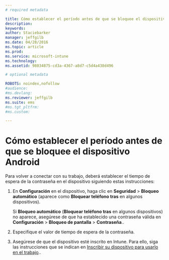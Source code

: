 ```yaml
---
# required metadata

title: Cómo establecer el período antes de que se bloquee el dispositivo Android | Microsoft Intune
description:
keywords:
author: Staciebarker
manager: jeffgilb
ms.date: 04/28/2016
ms.topic: article
ms.prod:
ms.service: microsoft-intune
ms.technology:
ms.assetid: 98034875-cd3a-4367-a8d7-c5d4a438d496

# optional metadata

ROBOTS: noindex,nofollow
#audience:
#ms.devlang:
ms.reviewer: jeffgilb
ms.suite: ems
#ms.tgt_pltfrm:
#ms.custom:

---
```


# Cómo establecer el período antes de que se bloquee el dispositivo Android
Para volver a conectar con su trabajo, deberá establecer el tiempo de espera de la contraseña en el dispositivo siguiendo estas instrucciones:

1.  En **Configuración** en el dispositivo, haga clic en **Seguridad** &gt; **Bloqueo automático** (aparece como **Bloquear teléfono tras** en algunos dispositivos).

    Si **Bloqueo automático** (**Bloquear teléfono tras** en algunos dispositivos) no aparece, asegúrese de que ha establecido una contraseña válida en **Configuración** &gt; **Bloqueo de pantalla** &gt; **Contraseña**..

2.  Especifique el valor de tiempo de espera de la contraseña.

3.  Asegúrese de que el dispositivo esté inscrito en Intune. Para ello, siga las instrucciones que se indican en [Inscribir su dispositivo para usarlo en el trabajo](http://go.microsoft.com/fwlink/?LinkId=519071)..



<!--HONumber=May16_HO1-->


